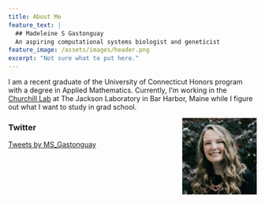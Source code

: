 ```yaml
---
title: About Me
feature_text: |
  ## Madeleine S Gastonguay
  An aspiring computational systems biologist and geneticist
feature_image: /assets/images/header.png
excerpt: "Not sure what to put here."
---
```


I am a recent graduate of the University of Connecticut Honors program with a degree in Applied Mathematics. Currently, I'm working in the [Churchill Lab](https://www.jax.org/research-and-faculty/research-labs/the-churchill-lab) at The Jackson Laboratory in Bar Harbor, Maine while I figure out what I want to study in grad school. 

<img align="right" src= "assets/logos/headshot.png" width="30%">

### Twitter

<a class="twitter-timeline" href="https://twitter.com/MS_Gastonguay?ref_src=twsrc%5Etfw"
data-width="400"
  data-height="500"
  data-chrome="nofooter noborders">
Tweets by MS_Gastonguay
</a> 
<script async src="https://platform.twitter.com/widgets.js" charset="utf-8"></script>
